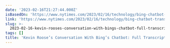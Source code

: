 ```yaml
---
date: '2023-02-16T21:27:44.000Z'
isBasedOn: 'https://www.nytimes.com/2023/02/16/technology/bing-chatbot-transcript.html'
link: 'https://www.nytimes.com/2023/02/16/technology/bing-chatbot-transcript.html'
slug: >-
  2023-02-16-kevin-rooses-conversation-with-bings-chatbot-full-transcript-the-new-y
tags: []
title: 'Kevin Roose’s Conversation With Bing’s Chatbot: Full Transcript - The New Y'
---
```


